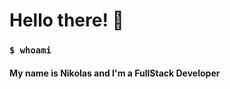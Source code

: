 <h1>Hello there! 👋</h1>
<h3><code>$ whoami</code></h3>
  <h4>My name is Nikolas and I'm a FullStack Developer</h4>

 <br/>




